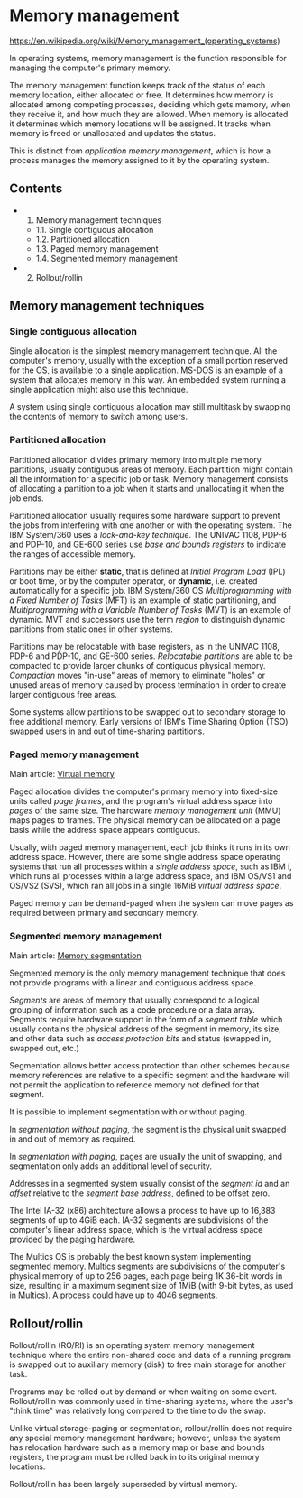 # Memory management

https://en.wikipedia.org/wiki/Memory_management_(operating_systems)

In operating systems, memory management is the function responsible for managing the computer's primary memory.

The memory management function keeps track of the status of each memory location, either allocated or free. It determines how memory is allocated among competing processes, deciding which gets memory, when they receive it, and how much they are allowed. When memory is allocated it determines which memory locations will be assigned. It tracks when memory is freed or unallocated and updates the status.

This is distinct from *application memory management*, which is how a process manages the memory assigned to it by the operating system.

## Contents

- 1. Memory management techniques
  - 1.1. Single contiguous allocation
  - 1.2. Partitioned allocation
  - 1.3. Paged memory management
  - 1.4. Segmented memory management
- 2. Rollout/rollin


## Memory management techniques

### Single contiguous allocation

Single allocation is the simplest memory management technique. All the computer's memory, usually with the exception of a small portion reserved for the OS, is available to a single application. MS-DOS is an example of a system that allocates memory in this way. An embedded system running a single application might also use this technique.

A system using single contiguous allocation may still multitask by swapping the contents of memory to switch among users.

### Partitioned allocation

Partitioned allocation divides primary memory into multiple memory partitions, usually contiguous areas of memory. Each partition might contain all the information for a specific job or task. Memory management consists of allocating a partition to a job when it starts and unallocating it when the job ends.

Partitioned allocation usually requires some hardware support to prevent the jobs from interfering with one another or with the operating system. The IBM System/360 uses a *lock-and-key technique*. The UNIVAC 1108, PDP-6 and PDP-10, and GE-600 series use *base and bounds registers* to indicate the ranges of accessible memory.

Partitions may be either **static**, that is defined at *Initial Program Load* (IPL) or boot time, or by the computer operator, or **dynamic**, i.e. created automatically for a specific job. IBM System/360 OS *Multiprogramming with a Fixed Number of Tasks* (MFT) is an example of static partitioning, and *Multiprogramming with a Variable Number of Tasks* (MVT) is an example of dynamic. MVT and successors use the term *region* to distinguish dynamic partitions from static ones in other systems.

Partitions may be relocatable with base registers, as in the UNIVAC 1108, PDP-6 and PDP-10, and GE-600 series. *Relocatable partitions* are able to be compacted to provide larger chunks of contiguous physical memory. *Compaction* moves "in-use" areas of memory to eliminate "holes" or unused areas of memory caused by process termination in order to create larger contiguous free areas.

Some systems allow partitions to be swapped out to secondary storage to free additional memory. Early versions of IBM's Time Sharing Option (TSO) swapped users in and out of time-sharing partitions.

### Paged memory management

Main article: [Virtual memory](https://en.wikipedia.org/wiki/Virtual_memory)

Paged allocation divides the computer's primary memory into fixed-size units called *page frames*, and the program's virtual address space into *pages* of the same size. The hardware *memory management unit* (MMU) maps pages to frames. The physical memory can be allocated on a page basis while the address space appears contiguous.

Usually, with paged memory management, each job thinks it runs in its own address space. However, there are some single address space operating systems that run all processes within a *single address space*, such as IBM i, which runs all processes within a large address space, and IBM OS/VS1 and OS/VS2 (SVS), which ran all jobs in a single 16MiB *virtual address space*.

Paged memory can be demand-paged when the system can move pages as required between primary and secondary memory.

### Segmented memory management

Main article: [Memory segmentation](https://en.wikipedia.org/wiki/Memory_segmentation)

Segmented memory is the only memory management technique that does not provide programs with a linear and contiguous address space.

*Segments* are areas of memory that usually correspond to a logical grouping of information such as a code procedure or a data array. Segments require hardware support in the form of a *segment table* which usually contains the physical address of the segment in memory, its size, and other data such as *access protection bits* and status (swapped in, swapped out, etc.)

Segmentation allows better access protection than other schemes because memory references are relative to a specific segment and the hardware will not permit the application to reference memory not defined for that segment.

It is possible to implement segmentation with or without paging.

In *segmentation without paging*, the segment is the physical unit swapped in and out of memory as required.

In *segmentation with paging*, pages are usually the unit of swapping, and segmentation only adds an additional level of security.

Addresses in a segmented system usually consist of the *segment id* and an *offset* relative to the *segment base address*, defined to be offset zero.

The Intel IA-32 (x86) architecture allows a process to have up to 16,383 segments of up to 4GiB each. IA-32 segments are subdivisions of the computer's linear address space, which is the virtual address space provided by the paging hardware.

The Multics OS is probably the best known system implementing segmented memory. Multics segments are subdivisions of the computer's physical memory of up to 256 pages, each page being 1K 36-bit words in size, resulting in a maximum segment size of 1MiB (with 9-bit bytes, as used in Multics). A process could have up to 4046 segments.

## Rollout/rollin

Rollout/rollin (RO/RI) is an operating system memory management technique where the entire non-shared code and data of a running program is swapped out to auxiliary memory (disk) to free main storage for another task.

Programs may be rolled out by demand or when waiting on some event. Rollout/rollin was commonly used in time-sharing systems, where the user's "think time" was relatively long compared to the time to do the swap.

Unlike virtual storage-paging or segmentation, rollout/rollin does not require any special memory management hardware; however, unless the system has relocation hardware such as a memory map or base and bounds registers, the program must be rolled back in to its original memory locations. 

Rollout/rollin has been largely superseded by virtual memory.
